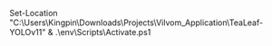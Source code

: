 Set-Location "C:\Users\Kingpin\Downloads\Projects\Vilvom_Application\TeaLeaf-YOLOv11"
& .\env\Scripts\Activate.ps1